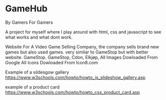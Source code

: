 # GameHub
By Gamers For Gamers

A project for myself where I play around with html, css and javascript to see what works and what dont work.

Website For A Video Game Selling Company, the company sells brand new games but also used games. very similar to GameStop but with better website. GameStop. GameStop, Cdon, Elkjøp, All Images Dowloaded From Google All Icons Dowloaded From Icon8.com

Example of a sildesgow gallery https://www.w3schools.com/howto/howto_js_slideshow_gallery.asp

example of a product card https://www.w3schools.com/howto/howto_css_product_card.asp